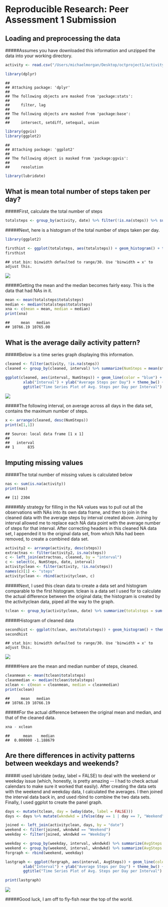 # Reproducible Research: Peer Assessment 1 Submission


## Loading and preprocessing the data

#####Assumes you have downloaded this information and unzipped the data into your working directory. 


```r
activity <- read.csv("/Users/michaelmorgan/Desktop/octproject1/activity.csv", header = TRUE, stringsAsFactors = FALSE)
```


```r
library(dplyr)
```

```
## 
## Attaching package: 'dplyr'
## 
## The following objects are masked from 'package:stats':
## 
##     filter, lag
## 
## The following objects are masked from 'package:base':
## 
##     intersect, setdiff, setequal, union
```

```r
library(ggvis)
library(ggplot2)
```

```
## 
## Attaching package: 'ggplot2'
## 
## The following object is masked from 'package:ggvis':
## 
##     resolution
```

```r
library(lubridate)
```


## What is mean total number of steps taken per day?

#####First, calculate the total number of steps


```r
totalsteps <- group_by(activity, date) %>% filter(!is.na(steps)) %>% summarize(totalsteps = sum(steps))
```

#####Next, here is a histogram of the total number of steps taken per day. 


```r
library(ggplot2)

firsthist <- ggplot(totalsteps, aes(totalsteps)) + geom_histogram() + theme_bw() + ggtitle("Histogram of Steps per Day (NAs removed)") + xlab("Total Steps in a Day") + ylab("Number of Days with That Many Steps")
firsthist  
```

```
## stat_bin: binwidth defaulted to range/30. Use 'binwidth = x' to adjust this.
```

![](PA1_template_files/figure-html/unnamed-chunk-4-1.png) 

#####Getting the mean and the median becomes fairly easy. This is the data that had NAs in it. 


```r
mean <- mean(totalsteps$totalsteps)
median <- median(totalsteps$totalsteps)
xna <- c(mean = mean, median = median)
print(xna)
```

```
##     mean   median 
## 10766.19 10765.00
```

## What is the average daily activity pattern?

#####Below is a time series graph displaying this information. 


```r
cleaned <- filter(activity, !is.na(steps)) 
cleaned <- group_by(cleaned, interval) %>% summarize(NumSteps = mean(steps))

ggplot(cleaned, aes(interval, NumSteps)) + geom_line(color = "blue") + 
        xlab("Interval") + ylab("Average Steps per Day") + theme_bw() + 
        ggtitle("Time Series Plot of Avg. Steps per Day per Interval")
```

![](PA1_template_files/figure-html/unnamed-chunk-6-1.png) 


#####The following interval, on average across all days in the data set, contains the maximum number of steps. 


```r
x <- arrange(cleaned, desc(NumSteps))
print(x[1,1])
```

```
## Source: local data frame [1 x 1]
## 
##   interval
## 1      835
```

## Imputing missing values

#####The total number of missing values is calculated below 


```r
nas <- sum(is.na(activity))
print(nas)
```

```
## [1] 2304
```

#####My strategy for filling in the NA values was to pull out all the observations with NAs into its own data frame, and then to join in the cleaned data with the average steps by interval created above. Joining by interval allowed me to replace each NA data point with the average number of steps for that interval. After correcting headers in this cleaned NA data set, I appended it to the original data set, from which NAs had been removed, to create a combined data set. 


```r
activity2 <- arrange(activity, desc(steps))
extractnas <- filter(activity2, is.na(steps))
c <- left_join(extractnas, cleaned, by = "interval")
c <- select(c, NumSteps, date, interval)
activityclean <- filter(activity, !is.na(steps))
names(c)[1] <- "steps"
activityclean <- rbind(activityclean, c)
```

#####Next, I used this clean data to create a data set and histogram comparable to the first histogram. tclean is a data set I used for to calculate the actual difference between the original data; the histogram is created by the activityclean data, piped all the way to the graph. 


```r
tclean <- group_by(activityclean, date) %>% summarize(totalsteps = sum(steps))
```

#####Histogram of cleaned data 


```r
secondhist <- ggplot(tclean, aes(totalsteps)) + geom_histogram() + theme_bw() + ggtitle("Histogram of Steps per Day (NAs replaced)") + xlab("Total Steps in a Day") + ylab("Number of Days with That Many Steps")
secondhist 
```

```
## stat_bin: binwidth defaulted to range/30. Use 'binwidth = x' to adjust this.
```

![](PA1_template_files/figure-html/unnamed-chunk-11-1.png) 

#####Here are the mean and median number of steps, cleaned. 


```r
cleanmean <- mean(tclean$totalsteps)
cleanmedian <- median(tclean$totalsteps)
xclean <- c(mean = cleanmean, median = cleanmedian)
print(xclean)
```

```
##     mean   median 
## 10766.19 10766.19
```

#####For the actual difference between the original mean and median, and that of the cleaned data. 


```r
xna - xclean
```

```
##      mean    median 
##  0.000000 -1.188679
```

## Are there differences in activity patterns between weekdays and weekends?

#####I used lubridate (wday, label = FALSE) to deal with the weekend or weekday issue (which, honestly, is pretty amazing -- I had to check actual calendars to make sure it worked that easily). After creating the data sets with the weekend and weekday data, I calculated the averages. I then joined the interval data back in, and used rbind to combine the two data sets. Finally, I used ggplot to create the panel graph. 


```r
days <- mutate(tclean, day = (wday(date, label = FALSE)))
days <- days %>% mutate(wkndwkd = ifelse(day == 1 | day == 7, "Weekend", "Weekday"))

joined <- left_join(activityclean, days, by = "date")
weekend <- filter(joined, wkndwkd == "Weekend")
weekday <- filter(joined, wkndwkd == "Weekday")

weekday <- group_by(weekday, interval, wkndwkd) %>% summarize(AvgSteps = mean(steps))
weekend <- group_by(weekend, interval, wkndwkd) %>% summarize(AvgSteps = mean(steps))
forgraph <- rbind(weekend, weekday)

lastgraph <- ggplot(forgraph, aes(interval, AvgSteps)) + geom_line(color = "black") + 
        xlab("Interval") + ylab("Average Steps per Day") + theme_bw() + 
        ggtitle("Time Series Plot of Avg. Steps per Day per Interval") + facet_grid(wkndwkd~.) + theme(plot.background=element_rect(fill="gray"))

print(lastgraph)
```

![](PA1_template_files/figure-html/unnamed-chunk-14-1.png) 

#####Good luck, I am off to fly-fish near the top of the world. 

